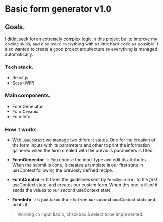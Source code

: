 # Basic form generator v1.0

## Goals.

I didnt seek for an extremely complex logic in this project but to improve my coding skills, and also make everything with as little hard code as possible. I also wanted to create a good project arquitecture so everything is managed automatically. 

### Tech stack.
- React.js
- Scss (WIP)

### Main components.

- FormGenerator
- FormCreated
- FormInfo

### How it works.

- With `useContext` we manage two diferent states. One for the creation of the form inputs with its parameters and other to print the information gathered when the form created with the previous parameters is filled.

- **FormGenerator** → You choose the input type and edit its attributes. When the submit is done, it creates a template in our first state in useContext following the previosly defined recipe.

- **FormCreated** → It takes the guidelines sent by `FormGenerator` to the _first_ useContext state, and creates our custom form. When this one is filled it sends the values to our _second_ useContext state.

- **FormInfo** → It just takes the info from our second useContext state and prints it.

> Working on Input Radio, checkbox & select to be implemented.

